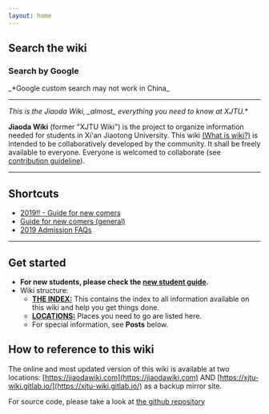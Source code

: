 ```yaml
---
layout: home
---
```

## Search the wiki
### Search by Google
<script async src="https://cse.google.com/cse.js?cx=000245031814142933815:alqk4xr94xv"></script>
<div class="gcse-search"></div>
_*Google custom search may not work in China_

---

**This is the Jiaoda Wiki, _almost*_ everything you need to know at XJTU.**

**Jiaoda Wiki** (former "XJTU Wiki") is the project to organize information needed for students in Xi'an Jiaotong University. This wiki [(What is wiki?)](https://en.wikipedia.org/wiki/Wiki) is intended to be collaboratively developed by the community. It shall be freely available to everyone. Everyone is welcomed to collaborate (see [contribution guideline](/about/)).

---

## Shortcuts
* [2019!! - Guide for new comers](/guidelines/2019-new-comers)
* [Guide for new comers (general)](/guidelines/new-comers)
* [2019 Admission FAQs](/guidelines/2019-admission-faq)

---

## Get started
* **For new students, please check the [new student guide](/guidelines/new-comers).**
* Wiki structure:
  * [**THE INDEX:**](/the-index) This contains the index to all information available on this wiki and help you get things done.
  * [**LOCATIONS:**](/locations) Places you need to go are listed here.
  * For special information, see **Posts** below.

## How to reference to this wiki
The online and most updated version of this wiki is available at two locations: [https://jiaodawiki.com](https://jiaodawiki.com) AND [https://xjtu-wiki.gitlab.io/](https://xjtu-wiki.gitlab.io/) as a backup mirror site.

For source code, please take a look at [the github repository](https://github.com/xjtu-wiki/xjtu-wiki.github.io)

